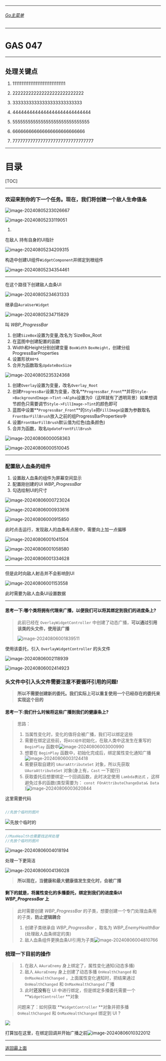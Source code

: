 ___________________________________________________________________________________________
###### [Go主菜单](../MainMenu.md)
___________________________________________________________________________________________

# GAS 047 

___________________________________________________________________________________________

## 处理关键点

1. 111111111111111111111111111111

2. 222222222222222222222222222

3. 33333333333333333333333333

4. 4444444444444444444444444444

5. 555555555555555555555555555555

6. 666666666666666666666666666

7. 77777777777777777777777777777777

___________________________________________________________________________________________

# 目录


[TOC]

___________________________________________________________________________________________

### 欢迎来到你的下一个任务。现在，我们将创建一个敌人生命值条

![image-20240805233026667](C:\Users\ROG\AppData\Roaming\Typora\typora-user-images\image-20240805233026667.png)

![image-20240805233119051](C:\Users\ROG\AppData\Roaming\Typora\typora-user-images\image-20240805233119051.png)

1. 
在敌人 持有自身的UI指针

![image-20240805234209315](C:\Users\ROG\AppData\Roaming\Typora\typora-user-images\image-20240805234209315.png)

构造中创建UI组件`WidgetComponent`并绑定到根组件

![image-20240805234354461](C:\Users\ROG\AppData\Roaming\Typora\typora-user-images\image-20240805234354461.png)

_________________

在这个路径下创建敌人血条UI

![image-20240805234631333](C:\Users\ROG\AppData\Roaming\Typora\typora-user-images\image-20240805234631333.png)

继承自`AuraUserWidget`

![image-20240805234715829](C:\Users\ROG\AppData\Roaming\Typora\typora-user-images\image-20240805234715829.png)

叫 *WBP_ProgressBar*
1. 创建`SizeBox`设置为变量,改名为`SizeBox_Root
2. 在蓝图中创建配置的函数
3. Width和Height分别创建变量 `BoxWidth` `BoxHeight`，创建分组ProgressBarProperties
4. 设置形状`80*6`
5. 合并为函数取名`UpdateBoxSize`

![image-20240805235324368](C:\Users\ROG\AppData\Roaming\Typora\typora-user-images\image-20240805235324368.png)

1. 创建`Overlay`设置为变量，改名`Overlay_Root`
2. 创建`ProgressBar`设置为变量，改名**`ProgressBar_Front`**并将`Style->BackgroundImage->Tint->Alpha`设置为0（这样就有了透明背景）如果想调节颜色只需要调节`Style->FillImage->Tint`的颜色即可
3. 蓝图中设置**`ProgressBar_Front`**的`Style`把`FillImage`设置为参数取名`FrontBarFillBrush`放入之前的组ProgressBarProperties中
4. 设置`FrontBarFillBrush`默认值为红色(血条颜色)
5. 合并为函数，取名`UpdateFrontFillBrush`

![image-20240806000058363](C:\Users\ROG\AppData\Roaming\Typora\typora-user-images\image-20240806000058363.png)

![image-20240806000510045](C:\Users\ROG\AppData\Roaming\Typora\typora-user-images\image-20240806000510045.png)

_______

### 配置敌人血条的组件

1. 设置敌人血条的组件为屏幕空间显示
2. 配置刚创建的UI *WBP_ProgressBar*
3. 勾选绘制UI的尺寸

![image-20240806000723024](C:\Users\ROG\AppData\Roaming\Typora\typora-user-images\image-20240806000723024.png)

![image-20240806000933616](C:\Users\ROG\AppData\Roaming\Typora\typora-user-images\image-20240806000933616.png)

![image-20240806000915850](C:\Users\ROG\AppData\Roaming\Typora\typora-user-images\image-20240806000915850.png)

此时点击运行，发现敌人的血条有点居中，需要向上加一点偏移

![image-20240806001041504](C:\Users\ROG\AppData\Roaming\Typora\typora-user-images\image-20240806001041504.png)

![image-20240806001058580](C:\Users\ROG\AppData\Roaming\Typora\typora-user-images\image-20240806001058580.png)

![image-20240806001334628](C:\Users\ROG\AppData\Roaming\Typora\typora-user-images\image-20240806001334628.png)

________

但是此时向敌人射击并不会影响到UI

![image-20240806001153558](C:\Users\ROG\AppData\Roaming\Typora\typora-user-images\image-20240806001153558.png)

此时需要为敌人血条UI设置数据

_____________

#### 思考一下:哪个类将拥有代理来广播，以便我们可以将其绑定到我们的进度条上?

> 此前已经在 `OverlayWidgetController` 中创建了动态广播，**可以通过引用该类的头文件，使用该广播**
>
> ![image-20240806001839511](C:\Users\ROG\AppData\Roaming\Typora\typora-user-images\image-20240806001839511.png)

使用该委托，引入 `OverlayWidgetController` 的头文件

![image-20240806002118939](C:\Users\ROG\AppData\Roaming\Typora\typora-user-images\image-20240806002118939.png)

![image-20240806002414923](C:\Users\ROG\AppData\Roaming\Typora\typora-user-images\image-20240806002414923.png)

### 头文件中引入头文件需要注意不要循环引用的问题!

> **所以不需要创建新的委托。我们实际上可以重复使用一个已经存在的委托来实现这个目的**

#### 思考一下:我们什么时候将这些广播到我们的健康条上?

> 思路：
>
> 1. 当属性变化时，变化的值将会被广播，我们可以绑定这些
> 2. 需要在绑定这些前，将`ASC组件`初始化，在敌人类中这发生在重写的 `BeginPlay` 函数中![image-20240806003000990](C:\Users\ROG\AppData\Roaming\Typora\typora-user-images\image-20240806003000990.png)
> 3. 想要在 `BeginPlay` 函数中，初始化完成后，绑定属性变化通知广播![image-20240806003124418](C:\Users\ROG\AppData\Roaming\Typora\typora-user-images\image-20240806003124418.png)
> 4. 需要获取自建的 `UAuraAttributeSet` 对象，所以先获取 `UAuraAttributeSet` 对象(身上有，`Cast` 一下就行)
> 5. 获取委托后想要绑定一个回调函数，此时决定使用 `Lambda表达式` ，这样避免过多的函数(类型需要为： `const FOnAttributeChangeData& Data` )![image-20240806003620844](C:\Users\ROG\AppData\Roaming\Typora\typora-user-images\image-20240806003620844.png)

这里需要代码

```CPP

//先放个临时的图片
```

![先放个临时的](C:\Users\ROG\AppData\Roaming\Typora\typora-user-images\image-20240806003857002.png)

___________________________________________________________________________________________

```CPP
//MaxHealth也需要找这样处理
//先放个临时的图片
```

![image-20240806004018194](C:\Users\ROG\AppData\Roaming\Typora\typora-user-images\image-20240806004018194.png)

处理一下更简洁

![image-20240806004136028](C:\Users\ROG\AppData\Roaming\Typora\typora-user-images\image-20240806004136028.png)

> **所以现在，当健康和最大健康值发生变化时，会被广播**

#### 剩下的就是，将属性变化的多播委托，绑定到我们的进度条UI *WBP_ProgressBar* 上

> 此时需要创建 *WBP_ProgressBar* 的子类，想要创建一个专门处理血条用的子类，**防止逻辑耦合**
>
> 1. 创建子类继承自 *WBP_ProgressBar* ，取名为 *WBP_EnemyHealthBar* (处理敌人血条绑定的类)
> 2. 敌人血条组件更换血条UI引用为子类![image-20240806004810766](C:\Users\ROG\AppData\Roaming\Typora\typora-user-images\image-20240806004810766.png)

### 梳理一下目前的操作

> 1. 在敌人 `AAuraEnemy` 身上绑定了，属性变化通知(动态多播)
> 2. 敌人 `AAuraEnemy` 身上创建了动态多播 `OnHealthChanged` 和 `OnMaxHealthChanged` ，上面属性变化通知时，把结果通过 `OnHealthChanged` 和 `OnMaxHealthChanged` 广播
> 3. 此时**还没有**在 UI 中进行绑定，但是绑定多播委托需要一个 **`WidgetController` **对象
>
> 问题来了：如何获取 **`WidgetController` **对象并把多播 `OnHealthChanged` 和 `OnMaxHealthChanged` 绑定到 UI ?

![](https://github.com/liyunlong618/LiYunLongKnowledgeLibrary/blob/main/UECPP/Models/GAS/GAS_2_Aura/DetailContent/Image/ThinkAbout.png?raw=true)

 打算加在这里，在绑定回调并开始广播之前![image-20240806010322012](C:\Users\ROG\AppData\Roaming\Typora\typora-user-images\image-20240806010322012.png)




___________________________________________________________________________________________

[返回最上面](#Go主菜单)

___________________________________________________________________________________________